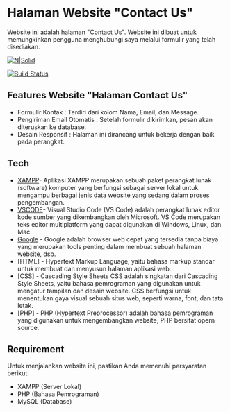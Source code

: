 # Halaman Website "Contact Us"
Website ini adalah halaman "Contact Us". Website ini dibuat untuk memungkinkan pengguna menghubungi saya melalui formulir yang telah disediakan.

[![N|Solid](https://cldup.com/dTxpPi9lDf.thumb.png)](https://nodesource.com/products/nsolid)

[![Build Status](https://travis-ci.org/joemccann/dillinger.svg?branch=master)](https://travis-ci.org/joemccann/dillinger)

## Features Website "Halaman Contact Us"
- Formulir Kontak : Terdiri dari kolom Nama, Email, dan Message.
- Pengiriman Email Otomatis : Setelah formulir dikirimkan, pesan akan diteruskan ke database.
- Desain Responsif : Halaman ini dirancang untuk bekerja dengan baik pada perangkat.

## Tech
- [XAMPP](https://www.apachefriends.org/)- Aplikasi XAMPP merupakan sebuah paket perangkat lunak (software) komputer yang berfungsi sebagai server lokal untuk mengampu berbagai jenis data website yang sedang dalam proses pengembangan.
- [VSCODE](https://code.visualstudio.com/)- Visual Studio Code (VS Code) adalah perangkat lunak editor kode sumber yang dikembangkan oleh Microsoft. VS Code merupakan teks editor multiplatform yang dapat digunakan di Windows, Linux, dan Mac.
- [Google](https://www.google.co.id/?hl=en) - Google adalah browser web cepat yang tersedia tanpa biaya yang merupakan tools penting dalam membuat sebuah halaman website, dsb.
- [HTML] - Hypertext Markup Language, yaitu bahasa markup standar untuk membuat dan menyusun halaman aplikasi web.
- [CSS] - Cascading Style Sheets CSS adalah singkatan dari Cascading Style Sheets, yaitu bahasa pemrograman yang digunakan untuk mengatur tampilan dan desain website. CSS berfungsi untuk menentukan gaya visual sebuah situs web, seperti warna, font, dan tata letak.
- [PHP] - PHP (Hypertext Preprocessor) adalah bahasa pemrograman yang digunakan untuk mengembangkan website, PHP bersifat opern source.

## Requirement
 Untuk menjalankan website ini, pastikan Anda memenuhi persyaratan berikut:
 - XAMPP (Server Lokal)
 - PHP (Bahasa Pemrograman)
 - MySQL (Database)

